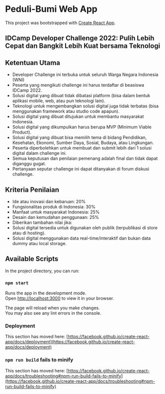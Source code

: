 # Peduli-Bumi Web App

This project was bootstrapped with [Create React App](https://github.com/facebook/create-react-app).

## IDCamp Developer Challenge 2022: Pulih Lebih Cepat dan Bangkit Lebih Kuat bersama Teknologi

## Ketentuan Utama

- Developer Challenge ini terbuka untuk seluruh Warga Negara Indonesia (WNI)
- Peserta yang mengikuti challenge ini harus terdaftar di beasiswa IDCamp 2022.
- Solusi digital yang dibuat tidak dibatasi platform (bisa dalam bentuk aplikasi mobile, web, atau pun teknologi lain).
- Teknologi untuk mengembangkan solusi digital juga tidak terbatas (bisa menggunakan framework atau studio code apapun).
- Solusi digital yang dibuat ditujukan untuk membantu masyarakat Indonesia.
- Solusi digital yang dikumpulkan harus berupa MVP (Minimum Viable Product).
- Solusi digital yang dibuat bisa memilih tema di bidang Pendidikan, Kesehatan, Ekonomi, Sumber Daya, Sosial, Budaya, atau Lingkungan.
- Peserta diperbolehkan untuk membuat dan submit lebih dari 1 solusi digital dalam challenge ini.
- Semua keputusan dan penilaian pemenang adalah final dan tidak dapat diganggu gugat.
- Pertanyaan seputar challenge ini dapat ditanyakan di forum diskusi challenge.

## Kriteria Penilaian

- Ide atau inovasi dan kebaruan: 20%
- Fungsionalitas produk di Indonesia: 30%
- Manfaat untuk masyarakat Indonesia: 25%
- Desain dan kemudahan penggunaan: 25%
- Diberikan tambahan nilai jika:
- Solusi digital tersedia untuk digunakan oleh publik (terpublikasi di store atau di hosting).
- Solusi digital menggunakan data real-time/interaktif dan bukan data dummy atau local storage.

## Available Scripts

In the project directory, you can run:

### `npm start`

Runs the app in the development mode.\
Open [http://localhost:3000](http://localhost:3000) to view it in your browser.

The page will reload when you make changes.\
You may also see any lint errors in the console.

### Deployment

This section has moved here: [https://facebook.github.io/create-react-app/docs/deployment](https://facebook.github.io/create-react-app/docs/deployment)

### `npm run build` fails to minify

This section has moved here: [https://facebook.github.io/create-react-app/docs/troubleshooting#npm-run-build-fails-to-minify](https://facebook.github.io/create-react-app/docs/troubleshooting#npm-run-build-fails-to-minify)

